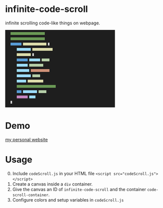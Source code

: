 # infinite-code-scroll
infinite scrolling code-like things on webpage.

![](demo.gif)

# Demo
[my personal website](alex-xiao.com)

# Usage
0. Include `codeScroll.js` in your HTML file `<script src="codeScroll.js"></script>`
1. Create a canvas inside a `div` container.
2. Give the canvas an ID of `infinite-code-scroll` and the container `code-scroll-container`.
3. Configure colors and setup variables in `codeScroll.js`
